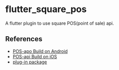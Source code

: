 # flutter_square_pos

A flutter plugin to use square POS(point of sale) api.

## References

- [POS-apo Build on Android](https://developer.squareup.com/docs/pos-api/build-on-android)
- [POS-api Build on iOS](https://developer.squareup.com/docs/pos-api/build-on-ios)
- [plug-in package](https://flutter.dev/developing-packages/)

